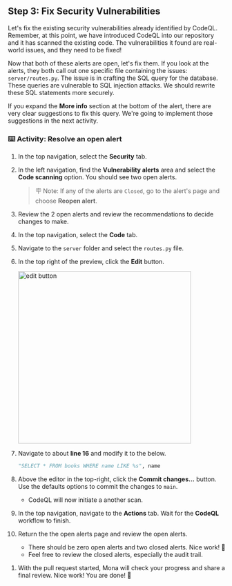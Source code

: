 ## Step 3: Fix Security Vulnerabilities

Let's fix the existing security vulnerabilities already identified by CodeQL. Remember, at this point, we have introduced CodeQL into our repository and it has scanned the existing code. The vulnerabilities it found are real-world issues, and they need to be fixed!

Now that both of these alerts are open, let's fix them. If you look at the alerts, they both call out one specific file containing the issues: `server/routes.py`. The issue is in crafting the SQL query for the database. These queries are vulnerable to SQL injection attacks. We should rewrite these SQL statements more securely.

If you expand the **More info** section at the bottom of the alert, there are very clear suggestions to fix this query. We're going to implement those suggestions in the next activity.

### ⌨️ Activity: Resolve an open alert

1. In the top navigation, select the **Security** tab.

1. In the left navigation, find the **Vulnerability alerts** area and select the **Code scanning** option. You should see two open alerts.

   > 🪧 Note: If any of the alerts are `Closed`, go to the alert's page and choose **Reopen alert**.

1. Review the 2 open alerts and review the recommendations to decide changes to make.

1. In the top navigation, select the **Code** tab.

1. Navigate to the `server` folder and select the `routes.py` file.

1. In the top right of the preview, click the **Edit** button.

   <img width="400" alt="edit button" src="https://github.com/user-attachments/assets/19462cc5-a360-4dae-a97b-ecfd571aa403"/>

1. Navigate to about **line 16** and modify it to the below.

   ```py
   "SELECT * FROM books WHERE name LIKE %s", name
   ```

1. Above the editor in the top-right, click the **Commit changes...** button. Use the defaults options to commit the changes to `main`.

   - CodeQL will now initiate a another scan.

1. In the top navigation, navigate to the **Actions** tab. Wait for the **CodeQL** workflow to finish.

1. Return the the open alerts page and review the open alerts.

   - There should be zero open alerts and two closed alerts. Nice work! 🎉
   - Feel free to review the closed alerts, especially the audit trail.

<!-- 1. With the CodeQL job finished, Mona will check your progress and share the next steps. -->

1. With the pull request started, Mona will check your progress and share a final review. Nice work! You are done! 🥳




<!-- 1. Navigate back to **Security** tab and **Code scanning alerts** area.

1. Click the **1 Closed** text to switch to a view showing closed alerts.

   <img width="500" alt="one closed alert" src="https://github.com/user-attachments/assets/b10005b6-9ef8-4d46-a160-4c9849d2c898"/> -->